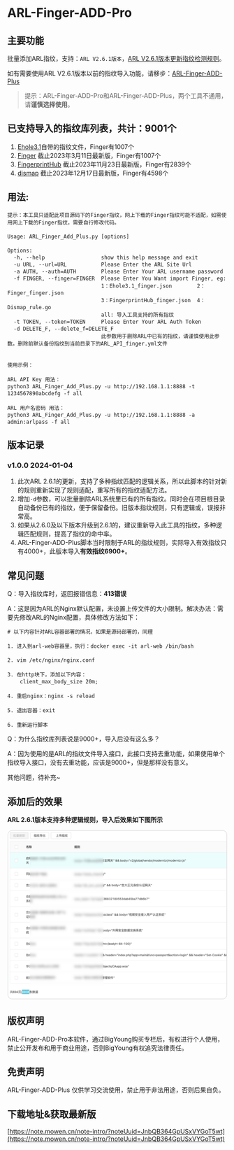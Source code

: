 # ARL-Finger-ADD-Pro

## 主要功能

批量添加ARL指纹，支持：`ARL V2.6.1版本`，[ARL V2.6.1版本更新指纹检测规则](https://github.com/TophantTechnology/ARL/releases/tag/v2.6.1)。

如有需要使用ARL V2.6.1版本以前的指纹导入功能，请移步：[ARL-Finger-ADD-Plus](https://github.com/BigYoungs/ARL-Finger-ADD-Plus)

> 提示：ARL-Finger-ADD-Pro和ARL-Finger-ADD-Plus，两个工具不通用，请**谨慎选择使用**。

## 已支持导入的指纹库列表，共计：9001个

1. [Ehole3.1](https://github.com/EdgeSecurityTeam/EHole/releases/tag/v3.1)自带的指纹文件，Finger有1007个
2. [Finger](https://github.com/EASY233/Finger/blob/main/library/finger.json) 截止2023年3月11日最新版，Finger有1007个
3. [FingerprintHub](https://github.com/0x727/FingerprintHub/blob/main/web_fingerprint_v3.json) 截止2023年11月23日最新版，Finger有2839个
4. [dismap](https://github.com/zhzyker/dismap/blob/main/readme-zh.md#-rulelab) 截止2023年12月17日最新版，Finger有4598个

## 用法:

```
提示：本工具只适配此项目源码下的Finger指纹，网上下载的Finger指纹可能不适配，如需使用网上下载的Finger指纹，需要自行修改代码。

Usage: ARL_Finger_Add_Plus.py [options]

Options:
  -h, --help                  show this help message and exit
  -u URL, --url=URL           Please Enter the ARL Site Url
  -a AUTH, --auth=AUTH        Please Enter Your ARL username password
  -f FINGER, --finger=FINGER  Please Enter You Want import Finger, eg:
                              1：Ehole3.1_finger.json        2：Finger_finger.json
                              3：FingerprintHub_finger.json  4：Dismap_rule.go
                              all: 导入工具支持的所有指纹
  -t TOKEN, --token=TOKEN     Please Enter Your ARL Auth Token
  -d DELETE_F, --delete_f=DELETE_F
                              此参数用于删除ARL中已有的指纹，请谨慎使用此参数。删除前默认备份指纹到当前目录下的ARL_API_finger.yml文件


使用示例：

ARL API Key 用法：
python3 ARL_Finger_Add_Plus.py -u http://192.168.1.1:8888 -t 1234567890abcdefg -f all

ARL 用户名密码 用法：
python3 ARL_Finger_Add_Plus.py -u http://192.168.1.1:8888 -a admin:arlpass -f all

```

## 版本记录

### v1.0.0 2024-01-04

1. 此次ARL 2.6.1的更新，支持了多种指纹匹配的逻辑关系，所以此脚本的针对新的规则重新实现了规则适配，重写所有的指纹适配方法。
2. 增加`-d`参数，可以批量删除ARL系统里已有的所有指纹。同时会在项目根目录自动备份已有的指纹，便于保留备份。旧版本指纹规则，只有逻辑或，误报非常高。
3. 如果从2.6.0及以下版本升级到2.6.1的，建议重新导入此工具的指纹，多种逻辑匹配规则，提高了指纹的命中率。
4. ARL-Finger-ADD-Plus脚本当时限制于ARL的指纹规则，实际导入有效指纹只有4000+，此版本导入**有效指纹6900+**。

## 常见问题

Q：导入指纹库时，返回报错信息：**413错误**

A：这是因为ARL的Nginx默认配置，未设置上传文件的大小限制。解决办法：需要先修改ARL的Nginx配置，具体修改方法如下：

```
# 以下内容针对ARL容器部署的情况，如果是源码部署的，同理

1. 进入到arl-web容器里，执行：docker exec -it arl-web /bin/bash

2. vim /etc/nginx/nginx.conf

3. 在http块下，添加以下内容：
    client_max_body_size 20m;

4. 重启nginx：nginx -s reload

5. 退出容器：exit

6. 重新运行脚本
```

Q：为什么指纹库列表说是9000+，导入后没有这么多？

A：因为使用的是ARL的指纹文件导入接口，此接口支持去重功能，如果使用单个指纹导入接口，没有去重功能，应该是9000+，但是那样没有意义。

其他问题，待补充~

## 添加后的效果

**ARL 2.6.1版本支持多种逻辑规则，导入后效果如下图所示**

![.png](指纹效果图.png)

## 版权声明

ARL-Finger-ADD-Pro本软件，通过BigYoung购买专栏后，有权进行个人使用，禁止公开发布和用于商业用途，否则BigYoung有权追究法律责任。

## 免责声明

ARL-Finger-ADD-Plus 仅供学习交流使用，禁止用于非法用途，否则后果自负。

## 下载地址&获取最新版

[https://note.mowen.cn/note-intro/?noteUuid=JnbQB364GpUSxVYGoT5wt](https://note.mowen.cn/note-intro/?noteUuid=JnbQB364GpUSxVYGoT5wt)
